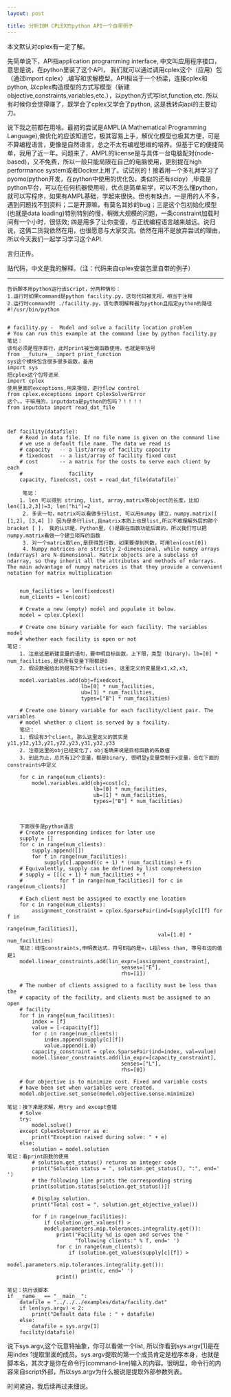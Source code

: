 ```yaml
---
layout: post

title: 分析IBM CPLEX的python API一个自带例子
---
```

本文默认对cplex有一定了解。

先简单说下，API指application programming interface, 中文叫应用程序接口，意思是说，在python里装了这个API， 我们就可以通过调用cplex这个（应用）包（通过import cplex）,编写和求解模型。API相当于一个桥梁，连接cplex和python, 以cplex构造模型的方式写模型（新建objective,constraints,variables,etc.），以python方式写list,function,etc. 所以有时候你会觉得赚了，既学会了cplex又学会了python, 这是我转向api的主要动力。

说下我之前都在用啥。最初的尝试是AMPL(A Mathematical Programming Language),做优化的应该知道它，极其容易上手，解优化模型也极其方便，可是不算编程语言，更像是自然语言，总之不太有编程思维的培养。但基于它的便捷简单，我用了近一年。问题来了，AMPL的license是与具体一台电脑配对(node-based)，又不免费，所以一般只能局限在自己的电脑使用，更别提在high performance system或者Docker上用了。试试别的！接着用一个多礼拜学习了pyomo(python开发，在python中使用的优化包，类似的还有scipy）,毕竟是python平台，可以在任何机器使用啦，优点是简单易学，可以不怎么懂python，就可以写程序，如果有AMPL基础，学起来很快。但也有缺点，一是用的人不多，遇到问题找不到资料；二是开源嘛，有莫名其妙的bug；三是这个包初始化模型(也就是data loading)特别特别的慢，稍微大规模的问题，一条constraint加载时间有一个小时，很低效; 四是用多了让你变傻，与正统编程语言越来越远。说归说，这俩二货我依然在用，也很愿意与大家交流。依然在用不是放弃尝试的理由，所以今天我们一起学习学习这个API.

言归正传。

贴代码，中文是我的解释。（注：代码来自cplex安装包里自带的例子）

----
	      
	告诉脚本用python运行该script，分两种情形：
	1.运行时如果command是python facility.py，这句代码被无视，相当于注释
	2.运行时command时 ./facility.py，该句表明解释器为python且指定python的路径
	#!/usr/bin/python

	
	# facility.py -  Model and solve a facility location problem
	# You can run this example at the command line by python facility.py 
	笔记：
	该句必须是程序首行，此时print被当做函数使用，也就是带括号
	from __future__ import print_function
	sys这个模块包含很多很多函数，备用
	import sys
	把cplex这个包导进来
	import cplex
	使用里面的exceptions,用来报错，进行flow control
	from cplex.exceptions import CplexSolverError
	这个。。干嘛用的，inputdata是python的包吗？！！！！
	from inputdata import read_dat_file



	def facility(datafile):
    	# Read in data file. If no file name is given on the command line
    	# we use a default file name. The data we read is
    	# capacity   -- a list/array of facility capacity
    	# fixedcost  -- a list/array of facility fixed cost
    	# cost       -- a matrix for the costs to serve each client by each
    	#               facility
    	capacity, fixedcost, cost = read_dat_file(datafile)`
		
		 笔记：
		1. len 可以得到 string, list, array,matrix等object的长度，比如len([1,2,3])=3, len("hi")=2
		 2. 多说一句，matrix可以看做多行list, 可以用numpy 建立，numpy.matrix([ [1,2], [3,4] ]) 因为是多行list,且matrix本质上也是list,所以不难理解外层的那个bracket [ ]， 我的认识是，Python里，()是跟在函数功能后面的，所以我们可以把numpy.matrix看做一个建立矩阵的函数
		 3. 对一个matrix取len,是获得其行数，如果要得到列数，可用len(cost[0])
		 4. Numpy matrices are strictly 2-dimensional, while numpy arrays (ndarrays) are N-dimensional. Matrix objects are a subclass of ndarray, so they inherit all the attributes and methods of ndarrays. The main advantage of numpy matrices is that they provide a convenient notation for matrix multiplication
		 
		 
	    num_facilities = len(fixedcost)
	    num_clients = len(cost)
	
	    # Create a new (empty) model and populate it below.
	    model = cplex.Cplex()
	
	    # Create one binary variable for each facility. The variables model
	    # whether each facility is open or not
	笔记：
		1. 注意这是新建变量的语句，要申明目标函数，上下限，类型（binary)。lb=[0] * num_facilities,是说所有变量下限都是0
		2. 假设数据给出的是有3个facilities, 这里定义的变量是x1,x2,x3,

		model.variables.add(obj=fixedcost,
	                        lb=[0] * num_facilities,
	                        ub=[1] * num_facilities,
	                        types=["B"] * num_facilities)
	
	    # Create one binary variable for each facility/client pair. The variables
	    # model whether a client is served by a facility.
	    笔记：
	    1. 假设有3个client, 那么这里定义的其实是y11,y12,y13,y21,y22,y23,y31,y32,y33
	    2. 注意这里的obj已经变化了，obj准确来说是目标函数的系数值
	    3. 到此为止，总共有12个变量，都是binary, 很明显y变量受制于x变量，会在下面的constraints中定义
	    
	    for c in range(num_clients):
	        model.variables.add(obj=cost[c],
	                            lb=[0] * num_facilities,
	                            ub=[1] * num_facilities,
	                            types=["B"] * num_facilities)
	
	
	
		下面很多是python语言
	    # Create corresponding indices for later use
	    supply = []
	    for c in range(num_clients):
	        supply.append([])
	        for f in range(num_facilities):
	            supply[c].append((c + 1) * (num_facilities) + f)
	    # Equivalently, supply can be defined by list comprehension
	    # supply = [[(c + 1) * num_facilities + f
	    #            for f in range(num_facilities)] for c in range(num_clients)]
	
	    # Each client must be assigned to exactly one location
	    for c in range(num_clients):
	        assignment_constraint = cplex.SparsePair(ind=[supply[c][f] for f in
	                                                      range(num_facilities)],
	                                                 val=[1.0] * num_facilities)						 
		笔记：线性constraints,申明表达式，符号E指的是=，L指less than, 等号右边的值是1	        
		model.linear_constraints.add(lin_expr=[assignment_constraint],
	                                     senses=["E"],
	                                     rhs=[1])
	
	    # The number of clients assigned to a facility must be less than the
	    # capacity of the facility, and clients must be assigned to an open
	    # facility
	    for f in range(num_facilities):
	        index = [f]
	        value = [-capacity[f]]
	        for c in range(num_clients):
	            index.append(supply[c][f])
	            value.append(1.0)
	        capacity_constraint = cplex.SparsePair(ind=index, val=value)
	        model.linear_constraints.add(lin_expr=[capacity_constraint],
	                                     senses=["L"],
	                                     rhs=[0])
	
	    # Our objective is to minimize cost. Fixed and variable costs
	    # have been set when variables were created.
	    model.objective.set_sense(model.objective.sense.minimize)
	
	笔记：接下来是求解，用try and except查错
	    # Solve
	    try:
	        model.solve()
	    except CplexSolverError as e:
	        print("Exception raised during solve: " + e)
	    else:
	        solution = model.solution
	笔记：看print函数的使用
	        # solution.get_status() returns an integer code
	        print("Solution status = ", solution.get_status(), ":", end=' ')
	        # the following line prints the corresponding string
	        print(solution.status[solution.get_status()])
	
	        # Display solution.
	        print("Total cost = ", solution.get_objective_value())
	
	        for f in range(num_facilities):
	            if (solution.get_values(f) >                    
				model.parameters.mip.tolerances.integrality.get()):
	                print("Facility %d is open and serves the "
	                      "following clients:" % f, end=' ')
	                for c in range(num_clients):
	                    if (solution.get_values(supply[c][f]) >
          				model.parameters.mip.tolerances.integrality.get()):
	                        print(c, end=' ')
	                print()

	笔记：执行该脚本
	if __name__ == "__main__":
	    datafile = "../../../examples/data/facility.dat"
	    if len(sys.argv) < 2:
	        print("Default data file : " + datafile)
	    else:
	        datafile = sys.argv[1]
	    facility(datafile)

	
		
说下sys.argv,这个玩意特抽象，你可以看做一个list, 所以你看到sys.argv[1]是在用index 1提取里面的成员。sys.argv提取的第一个成员肯定是程序本身，也就是脚本名，其次才是你在命令行(command-line)输入的内容。很明显，命令行的内容来自script外部，所以sys.argv为什么被说是提取外部参数列表。
	
时间紧迫，我后续再过来细说。





















